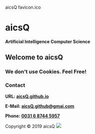 <head>
<link href="https://aicsq.github.io/aicsQ%20favicon.ico" rel="shortcut icon">
</head>

aicsQ favicon.ico

# aicsQ

**Artificial Intelligence Computer Science**

## Welcome to aicsQ

### We don't use Cookies. Feel Free!

### Contact

**URL: [aicsQ.github.io](https://aicsq.github.io)**

**E-Mail: [aicsQ.github@gmai.com](https://aicsq.github@gmai.com)**

**Phone: [0031 6 8744 5957](tel:0031687445957)**

Copyright © 2019 aicsQ <img src="https://aicsq.github.io/aicsQ 50.png">
